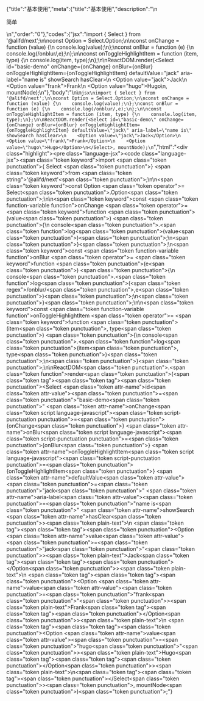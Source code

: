 {"title":"基本使用","meta":{"title":"基本使用","description":"\n<p>简单</p>\n","order":"0"},"codes":{"jsx":"import { Select } from '@alifd/next';\n\nconst Option = Select.Option;\n\nconst onChange = function (value) {\n    console.log(value);\n};\nconst onBlur = function (e) {\n    console.log(/onblur/,e);\n};\n\nconst onToggleHighlightItem = function (item, type) {\n    console.log(item, type);\n};\n\nReactDOM.render(<Select id=\"basic-demo\" onChange={onChange} onBlur={onBlur} onToggleHighlightItem={onToggleHighlightItem} defaultValue=\"jack\" aria-label=\"name is\" showSearch hasClear>\n    <Option value=\"jack\">Jack</Option>\n    <Option value=\"frank\">Frank</Option>\n    <Option value=\"hugo\">Hugo</Option>\n</Select>, mountNode);\n"},"body":"\n\n````jsx\nimport { Select } from '@alifd/next';\n\nconst Option = Select.Option;\n\nconst onChange = function (value) {\n    console.log(value);\n};\nconst onBlur = function (e) {\n    console.log(/onblur/,e);\n};\n\nconst onToggleHighlightItem = function (item, type) {\n    console.log(item, type);\n};\n\nReactDOM.render(<Select id=\"basic-demo\" onChange={onChange} onBlur={onBlur} onToggleHighlightItem={onToggleHighlightItem} defaultValue=\"jack\" aria-label=\"name is\" showSearch hasClear>\n    <Option value=\"jack\">Jack</Option>\n    <Option value=\"frank\">Frank</Option>\n    <Option value=\"hugo\">Hugo</Option>\n</Select>, mountNode);\n````","html":"<script>(function(){\"use strict\";\n\nvar _next = require(\"@alifd/next\");\n\nvar Option = _next.Select.Option;\n\nvar onChange = function onChange(value) {\n    console.log(value);\n};\nvar onBlur = function onBlur(e) {\n    console.log(/onblur/, e);\n};\n\nvar onToggleHighlightItem = function onToggleHighlightItem(item, type) {\n    console.log(item, type);\n};\n\nReactDOM.render(React.createElement(\n    _next.Select,\n    { id: \"basic-demo\", onChange: onChange, onBlur: onBlur, onToggleHighlightItem: onToggleHighlightItem, defaultValue: \"jack\", \"aria-label\": \"name is\", showSearch: true, hasClear: true },\n    React.createElement(\n        Option,\n        { value: \"jack\" },\n        \"Jack\"\n    ),\n    React.createElement(\n        Option,\n        { value: \"frank\" },\n        \"Frank\"\n    ),\n    React.createElement(\n        Option,\n        { value: \"hugo\" },\n        \"Hugo\"\n    )\n), mountNode);})()</script><div class=\"highlight\"><pre class=\"language-jsx\"><code class=\"language-jsx\"><span class=\"token keyword\">import</span> <span class=\"token punctuation\">{</span> Select <span class=\"token punctuation\">}</span> <span class=\"token keyword\">from</span> <span class=\"token string\">'@alifd/next'</span><span class=\"token punctuation\">;</span>\n\n<span class=\"token keyword\">const</span> Option <span class=\"token operator\">=</span> Select<span class=\"token punctuation\">.</span>Option<span class=\"token punctuation\">;</span>\n\n<span class=\"token keyword\">const</span> <span class=\"token function-variable function\">onChange</span> <span class=\"token operator\">=</span> <span class=\"token keyword\">function</span> <span class=\"token punctuation\">(</span>value<span class=\"token punctuation\">)</span> <span class=\"token punctuation\">{</span>\n    console<span class=\"token punctuation\">.</span><span class=\"token function\">log</span><span class=\"token punctuation\">(</span>value<span class=\"token punctuation\">)</span><span class=\"token punctuation\">;</span>\n<span class=\"token punctuation\">}</span><span class=\"token punctuation\">;</span>\n<span class=\"token keyword\">const</span> <span class=\"token function-variable function\">onBlur</span> <span class=\"token operator\">=</span> <span class=\"token keyword\">function</span> <span class=\"token punctuation\">(</span>e<span class=\"token punctuation\">)</span> <span class=\"token punctuation\">{</span>\n    console<span class=\"token punctuation\">.</span><span class=\"token function\">log</span><span class=\"token punctuation\">(</span><span class=\"token regex\">/onblur/</span><span class=\"token punctuation\">,</span>e<span class=\"token punctuation\">)</span><span class=\"token punctuation\">;</span>\n<span class=\"token punctuation\">}</span><span class=\"token punctuation\">;</span>\n\n<span class=\"token keyword\">const</span> <span class=\"token function-variable function\">onToggleHighlightItem</span> <span class=\"token operator\">=</span> <span class=\"token keyword\">function</span> <span class=\"token punctuation\">(</span>item<span class=\"token punctuation\">,</span> type<span class=\"token punctuation\">)</span> <span class=\"token punctuation\">{</span>\n    console<span class=\"token punctuation\">.</span><span class=\"token function\">log</span><span class=\"token punctuation\">(</span>item<span class=\"token punctuation\">,</span> type<span class=\"token punctuation\">)</span><span class=\"token punctuation\">;</span>\n<span class=\"token punctuation\">}</span><span class=\"token punctuation\">;</span>\n\nReactDOM<span class=\"token punctuation\">.</span><span class=\"token function\">render</span><span class=\"token punctuation\">(</span><span class=\"token tag\"><span class=\"token tag\"><span class=\"token punctuation\">&lt;</span>Select</span> <span class=\"token attr-name\">id</span><span class=\"token attr-value\"><span class=\"token punctuation\">=</span><span class=\"token punctuation\">\"</span>basic-demo<span class=\"token punctuation\">\"</span></span> <span class=\"token attr-name\">onChange</span><span class=\"token script language-javascript\"><span class=\"token script-punctuation punctuation\">=</span><span class=\"token punctuation\">{</span>onChange<span class=\"token punctuation\">}</span></span> <span class=\"token attr-name\">onBlur</span><span class=\"token script language-javascript\"><span class=\"token script-punctuation punctuation\">=</span><span class=\"token punctuation\">{</span>onBlur<span class=\"token punctuation\">}</span></span> <span class=\"token attr-name\">onToggleHighlightItem</span><span class=\"token script language-javascript\"><span class=\"token script-punctuation punctuation\">=</span><span class=\"token punctuation\">{</span>onToggleHighlightItem<span class=\"token punctuation\">}</span></span> <span class=\"token attr-name\">defaultValue</span><span class=\"token attr-value\"><span class=\"token punctuation\">=</span><span class=\"token punctuation\">\"</span>jack<span class=\"token punctuation\">\"</span></span> <span class=\"token attr-name\">aria-label</span><span class=\"token attr-value\"><span class=\"token punctuation\">=</span><span class=\"token punctuation\">\"</span>name is<span class=\"token punctuation\">\"</span></span> <span class=\"token attr-name\">showSearch</span> <span class=\"token attr-name\">hasClear</span><span class=\"token punctuation\">></span></span><span class=\"token plain-text\">\n    </span><span class=\"token tag\"><span class=\"token tag\"><span class=\"token punctuation\">&lt;</span>Option</span> <span class=\"token attr-name\">value</span><span class=\"token attr-value\"><span class=\"token punctuation\">=</span><span class=\"token punctuation\">\"</span>jack<span class=\"token punctuation\">\"</span></span><span class=\"token punctuation\">></span></span><span class=\"token plain-text\">Jack</span><span class=\"token tag\"><span class=\"token tag\"><span class=\"token punctuation\">&lt;/</span>Option</span><span class=\"token punctuation\">></span></span><span class=\"token plain-text\">\n    </span><span class=\"token tag\"><span class=\"token tag\"><span class=\"token punctuation\">&lt;</span>Option</span> <span class=\"token attr-name\">value</span><span class=\"token attr-value\"><span class=\"token punctuation\">=</span><span class=\"token punctuation\">\"</span>frank<span class=\"token punctuation\">\"</span></span><span class=\"token punctuation\">></span></span><span class=\"token plain-text\">Frank</span><span class=\"token tag\"><span class=\"token tag\"><span class=\"token punctuation\">&lt;/</span>Option</span><span class=\"token punctuation\">></span></span><span class=\"token plain-text\">\n    </span><span class=\"token tag\"><span class=\"token tag\"><span class=\"token punctuation\">&lt;</span>Option</span> <span class=\"token attr-name\">value</span><span class=\"token attr-value\"><span class=\"token punctuation\">=</span><span class=\"token punctuation\">\"</span>hugo<span class=\"token punctuation\">\"</span></span><span class=\"token punctuation\">></span></span><span class=\"token plain-text\">Hugo</span><span class=\"token tag\"><span class=\"token tag\"><span class=\"token punctuation\">&lt;/</span>Option</span><span class=\"token punctuation\">></span></span><span class=\"token plain-text\">\n</span><span class=\"token tag\"><span class=\"token tag\"><span class=\"token punctuation\">&lt;/</span>Select</span><span class=\"token punctuation\">></span></span><span class=\"token punctuation\">,</span> mountNode<span class=\"token punctuation\">)</span><span class=\"token punctuation\">;</span></code></pre></div>"}